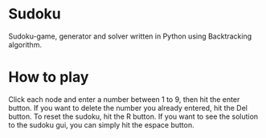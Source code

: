 # Sudoku
Sudoku-game, generator and solver written in Python using Backtracking algorithm.

# How to play
Click each node and enter a number between 1 to 9, then hit the enter button. If you want to delete the number you already entered, hit the Del button.
To reset the sudoku, hit the R button.
If you want to see the solution to the sudoku gui, you can simply hit the espace button.
